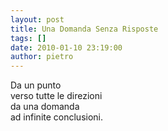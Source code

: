 ```yaml
---
layout: post
title: Una Domanda Senza Risposte
tags: []
date: 2010-01-10 23:19:00
author: pietro
---
```

Da un punto<br/>verso tutte le direzioni<br/>da una domanda<br/>ad infinite conclusioni.
